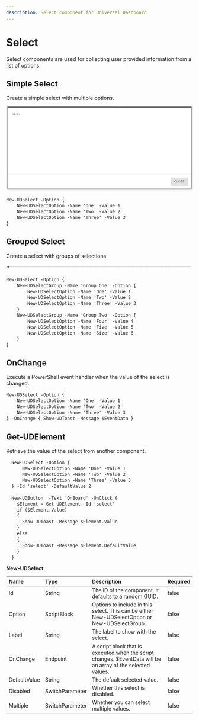 ```yaml
---
description: Select component for Universal Dashboard
---
```


# Select

Select components are used for collecting user provided information from a list of options.

## Simple Select

Create a simple select with multiple options.

![](../../../../.gitbook/assets/image%20%2866%29.png)

```text
New-UDSelect -Option {
    New-UDSelectOption -Name 'One' -Value 1
    New-UDSelectOption -Name 'Two' -Value 2
    New-UDSelectOption -Name 'Three' -Value 3
}
```

## Grouped Select

Create a select with groups of selections.

![](../../../../.gitbook/assets/image%20%2850%29.png)

```text
New-UDSelect -Option {
    New-UDSelectGroup -Name 'Group One' -Option {
        New-UDSelectOption -Name 'One' -Value 1
        New-UDSelectOption -Name 'Two' -Value 2
        New-UDSelectOption -Name 'Three' -Value 3
    }
    New-UDSelectGroup -Name 'Group Two' -Option {
        New-UDSelectOption -Name 'Four' -Value 4
        New-UDSelectOption -Name 'Five' -Value 5
        New-UDSelectOption -Name 'Size' -Value 6
    }
}
```

## OnChange

Execute a PowerShell event handler when the value of the select is changed.

```text
New-UDSelect -Option {
    New-UDSelectOption -Name 'One' -Value 1
    New-UDSelectOption -Name 'Two' -Value 2
    New-UDSelectOption -Name 'Three' -Value 3
} -OnChange { Show-UDToast -Message $EventData }
```

## Get-UDElement

Retrieve the value of the select from another component.

```text
  New-UDSelect -Option {
      New-UDSelectOption -Name 'One' -Value 1
      New-UDSelectOption -Name 'Two' -Value 2
      New-UDSelectOption -Name 'Three' -Value 3
  } -Id 'select' -DefaultValue 2

  New-UDButton  -Text 'OnBoard' -OnClick {
    $Element = Get-UDElement -Id 'select'
    if ($Element.Value)
    {
      Show-UDToast -Message $Element.Value
    }
    else 
    {
      Show-UDToast -Message $Element.DefaultValue
    }
  }
```

**New-UDSelect**

| Name | Type | Description | Required |
| :--- | :--- | :--- | :--- |
| Id | String | The ID of the component. It defaults to a random GUID. | false |
| Option | ScriptBlock | Options to include in this select. This can be either New-UDSelectOption or New-UDSelectGroup. | false |
| Label | String | The label to show with the select. | false |
| OnChange | Endpoint | A script block that is executed when the script changes. $EventData will be an array of the selected values. | false |
| DefaultValue | String | The default selected value. | false |
| Disabled | SwitchParameter | Whether this select is disabled. | false |
| Multiple | SwitchParameter | Whether you can select multiple values. | false |

